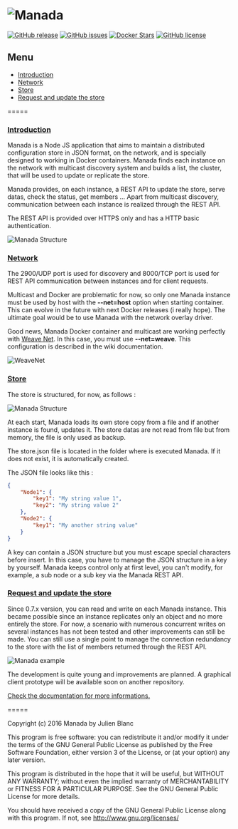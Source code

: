 ![Manada](http://files.gandi.ws/gandi76242/image/logo_full.png)
=====
[![GitHub release](https://img.shields.io/github/release/j8la/manada.svg)](https://github.com/j8la/manada)
[![GitHub issues](https://img.shields.io/github/issues/j8la/manada.svg)](https://github.com/j8la/manada/issues)
[![Docker Stars](https://img.shields.io/docker/pulls/jbla/manada.io.svg)](https://hub.docker.com/r/jbla/manada.io/)
[![GitHub license](https://img.shields.io/badge/license-AGPL-red.svg)](https://raw.githubusercontent.com/j8la/manada/master/LICENSE)

## Menu
- [Introduction](#introduction)
- [Network](#network)
- [Store](#store)
- [Request and update the store](#request-and-update-the-store)

=====

### [Introduction](#introduction)
Manada is a Node JS application that aims to maintain a distributed configuration store in JSON format, on the network, and is specially designed to working in Docker containers. Manada finds each instance on the network with multicast discovery system and builds a list, the cluster, that will be used to update or replicate the store.  

Manada provides, on each instance, a REST API to update the store, serve datas, check the status, get members ... Apart from multicast discovery, communication between each instance is realized through the REST API.

The REST API is provided over HTTPS only and has a HTTP basic authentication.

![Manada Structure](http://resizer.gandi.ws/gandi76242/image/schema1b.png?w=500)

### [Network](#network)
The 2900/UDP port is used for discovery and 8000/TCP port is used for REST API communication between instances and for client requests.

Multicast and Docker are problematic for now, so only one Manada instance must be used by host with the **--net=host** option when starting container. This can evolve in the future with next Docker releases (i really hope). The ultimate goal would be to use Manada with the network overlay driver.

Good news, Manada Docker container and multicast are working perfectly with [Weave Net](https://www.weave.works/products/weave-net/). In this case, you must use **--net=weave**. This configuration is described in the wiki documentation. 

![WeaveNet](http://resizer.gandi.ws/gandi76242/image/schema2b.png?w=500)

### [Store](#store)
The store is structured, for now, as follows :

![Manada Structure](https://zuvdyw-bn1306.files.1drv.com/y3mJ3m7DvU3oGnDDmn0jDwJLgr2XDp8-_h2H8hV3VjeT4ASfmhra9nUjVQHIoz91T97v3ukvjnpSDaqWttCPe4UNOD5czlDf-3mII0Plfyhrkh-Gm7ePgkzJ2Cl__g_EBSxiziU9YxjpkA2cQUHP4lb7Q?width=125&height=120&cropmode=none)

At each start, Manada loads its own store copy from a file and if another instance is found, updates it. The store datas are not read from file but from memory, the file is only used as backup.

The store.json file is located in the folder where is executed Manada. If it does not exist, it is automatically created.

The JSON file looks like this :
```json
{
    "Node1": {
        "key1": "My string value 1",
        "key2": "My string value 2"
    },
    "Node2": {
        "key1": "My another string value"
    }
}
```

A key can contain a JSON structure but you must escape special characters before insert. In this case, you have to manage the JSON structure in a key by yourself. Manada keeps control only at first level, you can't modify, for example, a sub node or a sub key via the Manada REST API.

### [Request and update the store](#request-and-update-the-store)
Since 0.7.x version, you can read and write on each Manada instance. This became possible since an instance replicates only an object and no more entirely the store. 
For now, a scenario with numerous concurrent writes on several instances has not been tested and other improvements can still be made. You can still use a single point to manage the connection redundancy to the store with the list of members returned through the REST API.

![Manada example](http://resizer.gandi.ws/gandi76242/image/schema3b.png?w=500)

The development is quite young and improvements are planned. A graphical client prototype will be available soon on another repository.

[Check the documentation for more informations.](https://github.com/j8la/manada/wiki)

=====

Copyright (c) 2016 Manada by Julien Blanc

This program is free software: you can redistribute it and/or modify
it under the terms of the GNU General Public License as published by
the Free Software Foundation, either version 3 of the License, or
(at your option) any later version.

This program is distributed in the hope that it will be useful,
but WITHOUT ANY WARRANTY; without even the implied warranty of
MERCHANTABILITY or FITNESS FOR A PARTICULAR PURPOSE. See the
GNU General Public License for more details.

You should have received a copy of the GNU General Public License
along with this program. If not, see http://www.gnu.org/licenses/
